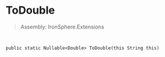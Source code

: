 ﻿

# ToDouble

> Assembly: IronSphere.Extensions



```


public static Nullable<Double> ToDouble(this String this)
```